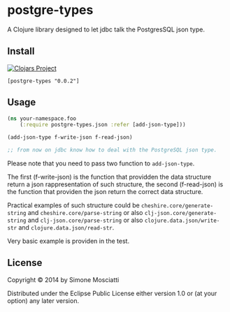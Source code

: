 # postgre-types

A Clojure library designed to let jdbc talk the PostgresSQL json type.

## Install

[![Clojars Project](http://clojars.org/postgre-types/latest-version.svg)](http://clojars.org/postgre-types)

```
[postgre-types "0.0.2"]
```

## Usage

```clojure
(ns your-namespace.foo
    (:require postgre-types.json :refer [add-json-type]))

(add-json-type f-write-json f-read-json)

;; from now on jdbc know how to deal with the PostgreSQL json type.

```

Please note that you need to pass two function to `add-json-type`.

The first (f-write-json) is the function that providden the data structure return a json rappresentation of such structure, the second (f-read-json) is the function that providen the json return the correct data structure.

Practical examples of such structure could be `cheshire.core/generate-string` and `cheshire.core/parse-string` or also `clj-json.core/generate-string` and `clj-json.core/parse-string` or also `clojure.data.json/write-str` and `clojure.data.json/read-str`.

Very basic example is providen in the test.

## License

Copyright © 2014 by Simone Mosciatti

Distributed under the Eclipse Public License either version 1.0 or (at
your option) any later version.
